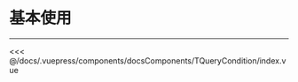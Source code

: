 # 基本使用

---

<common-code-format>
  <docsComponents-TQueryCondition-index slot="source"></docsComponents-TQueryCondition-index>

<<< @/docs/.vuepress/components/docsComponents/TQueryCondition/index.vue
</common-code-format>
